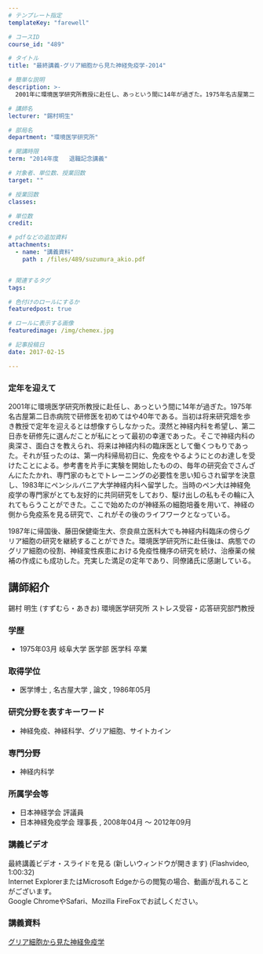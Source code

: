 ```yaml
---
# テンプレート指定
templateKey: "farewell"

# コースID
course_id: "489"

# タイトル
title: "最終講義-グリア細胞から見た神経免疫学-2014"

# 簡単な説明
description: >-
  2001年に環境医学研究所教授に赴任し、あっという間に14年が過ぎた。1975年名古屋第二日赤病院で研修医を初めてはや40年である。当初は将来研究畑を歩き教授で定年を迎えるとは想像すらしなかった。...

# 講師名
lecturer: "錫村明生"

# 部局名
department: "環境医学研究所"

# 開講時限
term: "2014年度	退職記念講義"

# 対象者、単位数、授業回数
target: ""

# 授業回数
classes: 

# 単位数
credit: 

# pdfなどの追加資料
attachments: 
  - name: "講義資料" 
    path : /files/489/suzumura_akio.pdf


# 関連するタグ
tags:

# 色付けのロールにするか
featuredpost: true

# ロールに表示する画像
featuredimage: /img/chemex.jpg

# 記事投稿日
date: 2017-02-15

---
```

### 定年を迎えて

2001年に環境医学研究所教授に赴任し、あっという間に14年が過ぎた。1975年名古屋第二日赤病院で研修医を初めてはや40年である。当初は将来研究畑を歩き教授で定年を迎えるとは想像すらしなかった。漠然と神経内科を希望し、第二日赤を研修先に選んだことが私にとって最初の幸運であった。そこで神経内科の奥深さ、面白さを教えられ、将来は神経内科の臨床医として働くつもりであった。それが狂ったのは、第一内科帰局初日に、免疫をやるようにとのお達しを受けたことによる。参考書を片手に実験を開始したものの、毎年の研究会でさんざんにたたかれ、専門家のもとでトレーニングの必要性を思い知らされ留学を決意し、1983年にペンシルバニア大学神経内科へ留学した。当時のペン大は神経免疫学の専門家がとても友好的に共同研究をしており、駆け出しの私もその輪に入れてもらうことができた。ここで始めたのが神経系の細胞培養を用いて、神経の側から免疫系を見る研究で、これがその後のライフワークとなっている。 

1987年に帰国後、藤田保健衛生大、奈良県立医科大でも神経内科臨床の傍らグリア細胞の研究を継続することができた。環境医学研究所に赴任後は、病態でのグリア細胞の役割、神経変性疾患における免疫性機序の研究を続け、治療薬の候補の作成にも成功した。充実した満足の定年であり、同僚諸氏に感謝している。
## 講師紹介

錫村 明生 (すずむら・あきお) 環境医学研究所 ストレス受容・応答研究部門教授 

### 学歴

  * 1975年03月 岐阜大学 医学部 医学科 卒業 

### 取得学位

  * 医学博士 , 名古屋大学 , 論文 , 1986年05月

### 研究分野を表すキーワード

  * 神経免疫、神経科学、グリア細胞、サイトカイン 

### 専門分野

  * 神経内科学 

### 所属学会等

  * 日本神経学会 評議員
  * 日本神経免疫学会 理事長 , 2008年04月 ～ 2012年09月
### 講義ビデオ

最終講義ビデオ・スライドを見る (新しいウィンドウが開きます) (Flashvideo, 1:00:32)  
Internet ExplorerまたはMicrosoft Edgeからの閲覧の場合、動画が乱れることがございます。  
Google ChromeやSafari、Mozilla FireFoxでお試しください。 

### 講義資料


[グリア細胞から見た神経免疫学](/files/489/suzumura_akio.pdf) 
